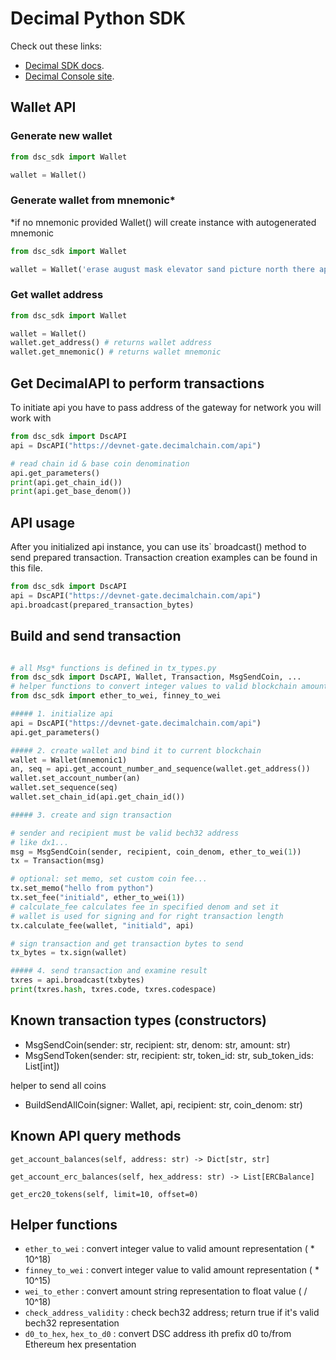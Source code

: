 # Decimal Python SDK

Check out these links:
- [Decimal SDK docs](https://help.decimalchain.com/api-sdk/).
- [Decimal Console site](https://console.decimalchain.com/).

## Wallet API
### Generate new wallet
```python
from dsc_sdk import Wallet

wallet = Wallet()
```
### Generate wallet from mnemonic*
*if no mnemonic provided Wallet() will create instance with autogenerated mnemonic

```python
from dsc_sdk import Wallet

wallet = Wallet('erase august mask elevator sand picture north there apple equal anchor target...')
```
### Get wallet address
```python
from dsc_sdk import Wallet

wallet = Wallet()
wallet.get_address() # returns wallet address
wallet.get_mnemonic() # returns wallet mnemonic
```

## Get DecimalAPI to perform transactions
To initiate api you have to pass address of the gateway for network you will work with 
```python
from dsc_sdk import DscAPI
api = DscAPI("https://devnet-gate.decimalchain.com/api")

# read chain id & base coin denomination
api.get_parameters()
print(api.get_chain_id())
print(api.get_base_denom())
```

## API usage
After you initialized api instance, you can use its` broadcast() method to send prepared transaction.
Transaction creation examples can be found in this file.

```python
from dsc_sdk import DscAPI
api = DscAPI("https://devnet-gate.decimalchain.com/api")
api.broadcast(prepared_transaction_bytes)
```

## Build and send transaction

```python

# all Msg* functions is defined in tx_types.py
from dsc_sdk import DscAPI, Wallet, Transaction, MsgSendCoin, ...
# helper functions to convert integer values to valid blockchain amounts
from dsc_sdk import ether_to_wei, finney_to_wei

##### 1. initialize api
api = DscAPI("https://devnet-gate.decimalchain.com/api")
api.get_parameters()

##### 2. create wallet and bind it to current blockchain
wallet = Wallet(mnemonic1)
an, seq = api.get_account_number_and_sequence(wallet.get_address())
wallet.set_account_number(an)
wallet.set_sequence(seq)
wallet.set_chain_id(api.get_chain_id())

##### 3. create and sign transaction

# sender and recipient must be valid bech32 address
# like dx1...
msg = MsgSendCoin(sender, recipient, coin_denom, ether_to_wei(1))
tx = Transaction(msg)

# optional: set memo, set custom coin fee...
tx.set_memo("hello from python")
tx.set_fee("initiald", ether_to_wei(1))
# calculate_fee calculates fee in specified denom and set it
# wallet is used for signing and for right transaction length
tx.calculate_fee(wallet, "initiald", api)

# sign transaction and get transaction bytes to send
tx_bytes = tx.sign(wallet)

##### 4. send transaction and examine result
txres = api.broadcast(txbytes)
print(txres.hash, txres.code, txres.codespace)

```

## Known transaction types (constructors)

- MsgSendCoin(sender: str, recipient: str, denom: str, amount: str)
- MsgSendToken(sender: str, recipient: str, token_id: str, sub_token_ids: List[int])

helper to send all coins

- BuildSendAllCoin(signer: Wallet, api, recipient: str, coin_denom: str)

## Known API query methods

```
get_account_balances(self, address: str) -> Dict[str, str]

get_account_erc_balances(self, hex_address: str) -> List[ERCBalance]

get_erc20_tokens(self, limit=10, offset=0)

```

## Helper functions

- `ether_to_wei` : convert integer value to valid amount representation ( * 10^18)
- `finney_to_wei` : convert integer value to valid amount representation ( * 10^15)
- `wei_to_ether` : convert amount string representation to float value ( / 10^18)
- `check_address_validity` : check bech32 address; return true if it's valid bech32 representation 
- `d0_to_hex`, `hex_to_d0` : convert DSC address ith prefix d0 to/from Ethereum hex presentation

